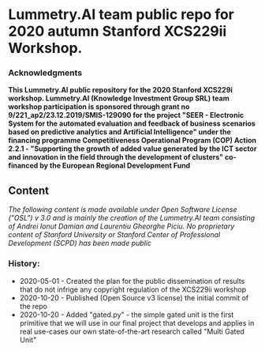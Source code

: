# Lummetry.AI team public repo for 2020 autumn Stanford XCS229ii Workshop.

### Acknowledgments
**This Lummetry.AI public repository for the 2020 Stanford XCS229i workshop. Lummetry.AI (Knowledge Investment Group SRL) team workshop participation is sponsored through grant no 9/221_ap2/23.12.2019/SMIS-129090 for the project "SEER - Electronic System for the automated evaluation and feedback of business scenarios based on predictive analytics and Artificial Intelligence" under the financing programme Competitiveness Operational Program (COP) Action 2.2.1 - "Supporting the growth of added value generated by the ICT sector and innovation in the field through the development of clusters" co-financed by the European Regional Development Fund**

## Content

_The following content is made available under Open Software License ("OSL") v 3.0 and is mainly the creation of the Lummetry.AI team consisting of Andrei Ionut Damian and Laurentiu Gheorghe Piciu. No proprietary content of Stanford University or Stanford Center of Professional Development (SCPD) has been made public_

### History:

 - 2020-05-01 - Created the plan for the public dissemination of results that do not infrige any copyright regulation of the XCS229ii workshop
 - 2020-10-20 - Published (Open Source v3 license) the initial commit of the repo
 - 2020-10-20 - Added "gated.py" - the simple gated unit is the first primitive that we will use in our final project that develops and applies in real use-cases our own state-of-the-art research called "Multi Gated Unit"
